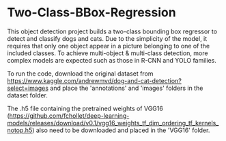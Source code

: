 # Two-Class-BBox-Regression
 This object detection project builds a two-class bounding box regressor to detect and classify dogs and cats. Due to the simplicity of the model, it requires that only one object appear in a picture belonging to one of the included classes. To achieve multi-object & multi-class detection, more complex models are expected such as those in R-CNN and YOLO families.

 To run the code, download the original dataset from https://www.kaggle.com/andrewmvd/dog-and-cat-detection?select=images and place the 'annotations' and 'images' folders in the dataset folder. 
 
 The .h5 file containing the pretrained weights of VGG16 (https://github.com/fchollet/deep-learning-models/releases/download/v0.1/vgg16_weights_tf_dim_ordering_tf_kernels_notop.h5) also need to be downloaded and placed in the 'VGG16' folder.
